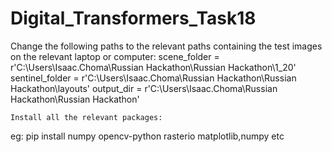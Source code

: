 # Digital_Transformers_Task18


Change the following paths to the relevant paths containing the test images on the relevant laptop or computer:
    scene_folder = r'C:\Users\Isaac.Choma\Russian Hackathon\Russian Hackathon\1_20'
    sentinel_folder = r'C:\Users\Isaac.Choma\Russian Hackathon\Russian Hackathon\layouts'
    output_dir = r'C:\Users\Isaac.Choma\Russian Hackathon\Russian Hackathon'

    Install all the relevant packages:
eg: pip install numpy opencv-python rasterio matplotlib,numpy etc

